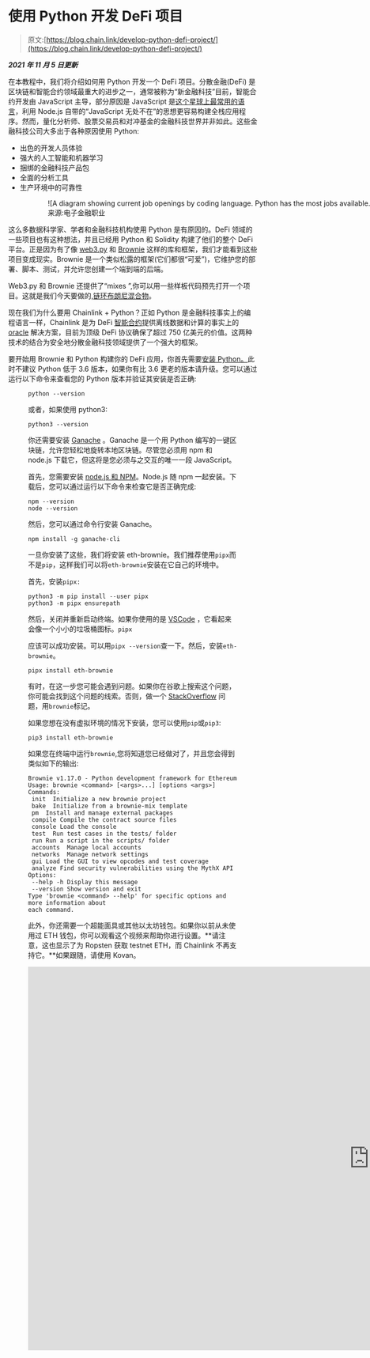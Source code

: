 # 使用 Python 开发 DeFi 项目

> 原文:[https://blog.chain.link/develop-python-defi-project/](https://blog.chain.link/develop-python-defi-project/)

***2021 年 11 月 5 日更新***

在本教程中，我们将介绍如何用 Python 开发一个 DeFi 项目。分散金融(DeFi) 是区块链和智能合约领域最重大的进步之一，通常被称为“新金融科技”目前，智能合约开发由 JavaScript 主导，部分原因是 JavaScript 是[这个星球上最常用的语言](https://insights.stackoverflow.com/survey/2020#technology-programming-scripting-and-markup-languages)，利用 Node.js 自带的“JavaScript 无处不在”的思想更容易构建全栈应用程序。然而，量化分析师、股票交易员和对冲基金的金融科技世界并非如此。这些金融科技公司大多出于各种原因使用 Python:

*   出色的开发人员体验
*   强大的人工智能和机器学习
*   捆绑的金融科技产品包
*   全面的分析工具
*   生产环境中的可靠性

<figure class="kg-card kg-image-card kg-card-hascaption">

<figure id="attachment_1410" aria-describedby="caption-attachment-1410" style="width: 1600px" class="wp-caption alignnone">![A diagram showing current job openings by coding language. Python has the most jobs available. ](../Images/fba8715ee26b192e36583a9c031c5089.png)

<figcaption id="caption-attachment-1410" class="wp-caption-text">来源:电子金融职业</figcaption>

</figure>

</figure>

这么多数据科学家、学者和金融科技机构使用 Python 是有原因的。DeFi 领域的一些项目也有这种想法，并且已经用 Python 和 Solidity 构建了他们的整个 DeFi 平台。正是因为有了像 [web3.py](https://web3py.readthedocs.io/en/stable/) 和 [Brownie](https://github.com/eth-brownie/brownie) 这样的库和框架，我们才能看到这些项目变成现实。Brownie 是一个类似松露的框架(它们都很“可爱”)，它维护您的部署、脚本、测试，并允许您创建一个端到端的后端。

Web3.py 和 Brownie 还提供了“mixes ”,你可以用一些样板代码预先打开一个项目。这就是我们今天要做的,[链环布朗尼混合物](https://github.com/smartcontractkit/chainlink-mix)。

现在我们为什么要用 Chainlink + Python？正如 Python 是金融科技事实上的编程语言一样，Chainlink 是为 DeFi [智能合约](https://chain.link/education/smart-contracts)提供离线数据和计算的事实上的 [oracle](https://chain.link/education/blockchain-oracles) 解决方案，目前为顶级 DeFi 协议确保了超过 750 亿美元的价值。这两种技术的结合为安全地分散金融科技领域提供了一个强大的框架。

要开始用 Brownie 和 Python 构建你的 DeFi 应用，你首先需要[安装 Python。](https://www.python.org/downloads/)此时不建议 Python 低于 3.6 版本，如果你有比 3.6 更老的版本请升级。您可以通过运行以下命令来查看您的 Python 版本并验证其安装是否正确:

<figure class="kg-card kg-image-card kg-card-hascaption">

```
python --version

```

或者，如果使用 python3:

```
python3 --version

```

你还需要安装 [Ganache](https://www.trufflesuite.com/ganache) 。Ganache 是一个用 Python 编写的一键区块链，允许您轻松地旋转本地区块链。尽管您必须用 npm 和 node.js 下载它，但这将是您必须与之交互的唯一一段 JavaScript。

首先，您需要安装 [node.js 和 NPM](https://nodejs.org/en/download/)。Node.js 随 npm 一起安装。下载后，您可以通过运行以下命令来检查它是否正确完成:

```
npm --version 
node --version
```

然后，您可以通过命令行安装 Ganache。

```
npm install -g ganache-cli

```

一旦你安装了这些，我们将安装 eth-brownie。我们推荐使用`pipx`而不是`pip`，这样我们可以将`eth-brownie`安装在它自己的环境中。

首先，安装`pipx:`

```
python3 -m pip install --user pipx
python3 -m pipx ensurepath

```

然后，关闭并重新启动终端。如果你使用的是 [VSCode](https://code.visualstudio.com/) ，它看起来会像一个小小的垃圾桶图标。`pipx`

应该可以成功安装。可以用`pipx --version`查一下。然后，安装`eth-brownie`。

```
pipx install eth-brownie
```

有时，在这一步您可能会遇到问题。如果你在谷歌上搜索这个问题，你可能会找到这个问题的线索。否则，做一个 [StackOverflow](https://stackoverflow.com/) 问题，用`brownie`标记。

如果您想在没有虚拟环境的情况下安装，您可以使用`pip`或`pip3`:

```
pip3 install eth-brownie

```

如果您在终端中运行`brownie`,您将知道您已经做对了，并且您会得到类似如下的输出:

```
Brownie v1.17.0 - Python development framework for Ethereum
Usage: brownie <command> [<args>...] [options <args>]
Commands:
 init  Initialize a new brownie project
 bake  Initialize from a brownie-mix template
 pm  Install and manage external packages
 compile Compile the contract source files
 console Load the console
 test  Run test cases in the tests/ folder
 run Run a script in the scripts/ folder
 accounts  Manage local accounts
 networks  Manage network settings
 gui Load the GUI to view opcodes and test coverage
 analyze Find security vulnerabilities using the MythX API
Options:
 --help -h Display this message
 --version Show version and exit
Type 'brownie <command> --help' for specific options and more information about
each command.

```

此外，你还需要一个超能面具或其他以太坊钱包。如果你以前从未使用过 ETH 钱包，你可以观看这个视频来帮助你进行设置。**请注意，这也显示了为 Ropsten 获取 testnet ETH，而 Chainlink 不再支持它。**如果跟随，请使用 Kovan。

<iframe loading="lazy" title="[See Description] Install, Configure, &amp; Fund MetaMask | Chainlink Engineering Tutorials" width="1380" height="776" src="https://www.youtube.com/embed/4ZgFijd02Jo?feature=oembed" frameborder="0" allow="accelerometer; autoplay; clipboard-write; encrypted-media; gyroscope; picture-in-picture" allowfullscreen=""></div> <p>最后，确保你的 ETH 钱包里有一些 testnet 链接和 Kovan ETH。你可以在<a href="https://faucets.chain.link/">链节龙头</a>找到 ETH 和 LINK。</p> <h2 id="startingachainlinkproject">启动 Chainlink 项目</h2> <p>为了开始使用核仁巧克力饼，我们可以使用所谓的核仁巧克力饼混合给我们样板代码。在这个例子中，我们将部署一个简单的<a href="https://data.chain.link/"> Chainlink Price Feed </a>来了解 Brownie 框架。让我们烘烤链环混合物。</p> <pre>brownie bake chainlink-mix&#13; cd chainlink&#13; </pre> <p>这将使我们进入一个新的项目，其中一些默认代码已经为我们建立。如果我们运行<i> ls </i>，我们可以看到文件的布局:</p> <ul> <li>构建:这是项目跟踪您部署的智能契约和编译的契约的地方</li> <li>合同:合同的源代码，通常用 Solidity 或 Vyper 编写</li> <li>接口:您将需要使用部署的契约的接口布局。每次与合同的交互都需要一个<a href="https://ethereum.stackexchange.com/questions/234/what-is-an-abi-and-why-is-it-needed-to-interact-with-contracts"> ABI </a>和一个地址。接口是获得合同 ABI 的好方法</li> <li>脚本:我们创建的脚本，用于自动化处理我们的合同</li> <li>测试:测试</li> <li>brownie-config.yaml:这是 brownie 了解如何使用智能合约的所有信息。我们想部署到什么样的区块链？有什么我们想设置的特殊参数吗？所有这些都在配置文件中设置。</li> </ul> <p><code>requirements.txt</code>、<code>README.md</code>、<code>LICENSE</code>、<code>.gitignore</code>暂时可以忽略。当你练习的时候，你会发现它们是干什么用的。</p> <h2 id="settingupenvironmentvariables">设置环境变量</h2> <p>尽管我们刚刚安装了 Ganache 来进行本地测试，但我们也希望能够连接到 ETH mainnet 和 test net，这样我们就可以在真正的 test net 上部署它们。为此，我们需要设置我们的<code>WEB3_INFURA_PROJECT_ID</code>。您可以从<a href="https://infura.io/"> Infura 网站免费获得一个 Infura ID。</a>你可以使用其他的 web3 提供商或者你自己的节点，但是你需要为此做更多的配置。</p> <p>现在您已经有了 web3 ID，我们需要将我们的私钥作为一个环境变量，这样我们就可以用我们的钱包来使用我们的帐户。如果你正在使用元掩码，寻找<i>导出键</i>。使用元掩码，您可能需要在私钥的开头添加<code>0x</code>。建议在测试和导出密钥时使用不同于主帐户的帐户，以防万一。</p> <p>&gt;重要提示:请不要将您的私钥发送到 GitHub 或任何公共场所！如果有人得到了你的私人钥匙，他们就可以使用你账户中的所有资金！我们强烈建议您使用与您持有资金的账户不同的账户进行测试。</p> <p>现在我们需要让它们成为环境变量。我们将使用一种简单的方法来设置环境变量，创建一个<code>.env</code>文件，并添加以下内容:</p> <pre>export PRIVATE_KEY=0x96789…..&#13; export WEB3_INFURA_PROJECT_ID=’dog cat mouse….’&#13; </pre> <p>其中,<code>PRIVATE_KEY</code>是 MetaMask 中的键,<code>WEB3_INFURA_PROJECT_ID</code>是 Infura 中的项目 ID。然后，创建一个<code>brownie-config.yaml</code>文件(或者只是添加到其中，如果它在那里的话)并添加下面一行:</p> <pre>dotenv: .env</pre> <p>您已经准备好部署到测试网络和本地网络了！</p> <h2 id="deployyoursmartcontract">部署您的智能合同</h2> <p>现在我们已经设置好了一切，我们甚至可以继续将智能合约部署到 Kovan testnet！</p> <p>在我们的<code>scripts</code>文件夹中，我们有一个名为<code>deploy_price_consumer_v3.py</code>的脚本。这将部署我们的智能合约，读取以太坊的美元价格。</p> <p>如果您想更容易地了解这个契约的功能以及如何部署它，请随意查看关于<a href="https://docs.chain.link/docs/beginners-tutorial">部署 price feed 契约</a>的 Chainlink 教程。</p> <p>只需使用“brownie run”来使用部署脚本:</p> <pre>brownie run scripts/price_feed_scripts/deploy_price_consumer_v3.py --network kovan&#13; &#13; </pre> <p>您会看到类似这样的内容:</p> <pre>Running 'scripts/price_feed_scripts/deploy_price_consumer_v3.py::main'...&#13; Transaction sent: 0x23d1dfa3937e0cfbab58f8d5ecabe2bfffc28bbe2349527dabe9289e747bac56&#13; Gas price: 20.0 gwei Gas limit: 145600 Nonce: 1339&#13; PriceFeed.constructor confirmed - Block: 22721813 Gas used: 132364 (90.91%)&#13; PriceFeed deployed at: 0x6B2305935DbC77662811ff817cF3Aa54fc585816&#13; </pre> <p>如果这个工作正常，我们可以去科万以太扫描，找到我们部署的合同。上面的链接显示了本例中部署的契约。</p> <h2 id="readyoursmartcontract">阅读你的智能合同</h2> <p>现在我们已经部署了一个智能合约，我们可以从刚刚部署的合约中读取 ETH 的价格。我们将使用现有的另一个脚本:</p> <pre>brownie run scripts/price_feed_scripts/read_price_feed.py --network kovan&#13; </pre> <p>我们将得到如下输出:</p> <pre>Brownie v1.12.2 - Python development framework for Ethereum&#13; ChainlinkProject is the active project.&#13; Running 'scripts/price_feed_scripts/read_price_feed.py::main'...&#13; Reading data from 0x5A….&#13; 122322000000&#13; </pre> <p>其中 122322000000 是 ETH 当前的美元价格！Solidity 不懂小数，我们知道 Chainlink 价格 Feeds 有 8 位小数，所以价格是 1223.22 美元。</p> <p>您刚刚使用 Python 和 Brownie 部署了您的第一个智能合同！</p> <h2 id="testingyoursmartcontract">测试您的智能合同</h2> <p>这也是如何测试智能合约的一个很好的例子。我们使用<a href="https://en.wikipedia.org/wiki/Mock_object">模仿对象</a>来测试甚至是本地的！</p> <p>只需运行:</p> <pre>brownie test&#13; </pre> <p>您的测试将在本地 Ganache 实例上运行！</p> <p>您还可以在 testnets 上使用类似以下的内容进行测试:</p> <pre>brownie test --network kovan&#13; </pre> <p>测试有一些功能，知道你是否在测试网上工作。如果您在本地工作，它会部署 oracle 代码的虚拟代码或“模拟代码”,以便我们可以从中进行测试。</p> <h2 id="goingfurther">更进一步</h2> <p>既然您已经知道如何使用 Python 部署智能合约，那么您可以开始在这个框架的基础上进行构建，以做更多有趣的事情。Python 有强大的包，如 Numpy、Scikit、Pandas 和 TensorFlow，可以进行定量工作、机器学习等。能够最终将这些技术结合在一起，是金融科技新时代的成功秘诀:去中心化金融。</p> <p>Chainlink 是一个灵活的框架，用于将外部财务数据和系统引入链上，并与 Numpy 和 Pandas 等以数据为中心的包无缝集成。如果你是一名开发人员，想要快速将你的应用程序连接到 Chainlink，请访问<a href="https://docs.chain.link/">开发人员文档</a>并加入<a href="https://discordapp.com/invite/aSK4zew"> Discord </a>的技术讨论。如果你用 Python、Chainlink 和 Brownie 做了一些很棒的东西，一定要用@chainlink 给我们加标签，这样我们就可以检查你做的所有很酷的工作了！</p> <div class="widget_tag_cloud tag-list"/> </body> </html></iframe></figure>